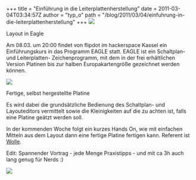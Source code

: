+++
title = "Einführung in die Leiterplattenherstellung"
date = 2011-03-04T03:34:57Z
author = "typ_o"
path = "/blog/2011/03/04/einfuhrung-in-die-leiterplattenherstellung"
+++
[![](https://flipdot.org/blog/uploads/eagle.serendipityThumb.png)](https://flipdot.org/blog/uploads/eagle.png)

Layout in Eagle

Am 08.03. um 20:00 findet von flipdot im hackerspace Kassel ein
Einführungskurs in das Programm EAGLE statt. EAGLE ist ein Schaltplan-
und Leiterplatten- Zeichenprogramm, mit dem in der frei erhältlichen
Version Platinen bis zur halben Europakartengröße gezeichnet werden
können.

[![](https://flipdot.org/blog/uploads/11-Bestueckt.serendipityThumb.jpg)](https://flipdot.org/blog/uploads/11-Bestueckt.jpg)

Fertige, selbst hergestellte Platine

Es wird dabei die grundsätzliche Bedienung des Schaltplan- und
Layouteditors vermittelt sowie die Kleinigkeiten auf die zu achten ist,
falls eine Platine geätzt werden soll.

In der kommenden Woche folgt ein kurzes Hands On, wie mit einfachen
Mitteln aus dem Layout dann eine fertige Platine fertigen kann. Referent
ist [Wolle](https://blog.elektrowolle.de/).

Edit: Spannender Vortrag - jede Menge Praxistipps - und mit ca 3h auch
lang genug für Nerds :)

![](https://flipdot.org/blog/uploads/eagle.jpg)
